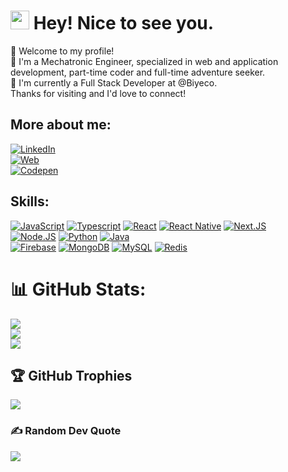 # <img src="https://emojis.slackmojis.com/emojis/images/1531849430/4246/blob-sunglasses.gif?1531849430" width="30"/> Hey! Nice to see you.

👋 Welcome to my profile! <br>🌱 I'm a Mechatronic Engineer, specialized in web and application development, part-time coder and full-time adventure seeker.<br>🥅 I'm currently a Full Stack Developer at @Biyeco. <br>Thanks for visiting and I'd love to connect!

## More about me:

[![LinkedIn](https://img.shields.io/badge/LinkedIn-jesusLares-0077B5?style=for-the-badge&logo=linkedin&logoColor=white&labelColor=101010)](https://www.linkedin.com/in/jesusLares)
<br />
[![Web](https://img.shields.io/badge/jesuslares.com-5865F2?style=for-the-badge&logo=dev.to&logoColor=white&labelColor=101010)](https://jesuslares.com)
<br />
[![Codepen](https://img.shields.io/badge/Codepen-jesus_lares-7FFFD4?style=for-the-badge&logo=codepen&logoColor=white&labelColor=101010)](https://codepen.io/jesus-lares)

## Skills:

[![JavaScript](https://img.shields.io/badge/JavaScript-F7DF1E?style=for-the-badge&logo=javascript&logoColor=white&labelColor=101010)]()
[![Typescript](https://img.shields.io/badge/Typescript-4479A1?style=for-the-badge&logo=typescript&logoColor=white&labelColor=101010)]()
[![React](https://img.shields.io/badge/react-272d43?style=for-the-badge&logo=react&logoColor=white&labelColor=101010)]()
[![React Native](https://img.shields.io/badge/react_native-%2320232a.svg?style=for-the-badge&logo=react&logoColor=%2361DAFB)]()
[![Next.JS](https://img.shields.io/badge/Next.JS-3e3e3e?style=for-the-badge&logo=next.js&logoColor=white&labelColor=101010)]()
<br/>
[![Node.JS](https://img.shields.io/badge/Node.JS-339933?style=for-the-badge&logo=node.js&logoColor=white&labelColor=101010)]()
[![Python](https://img.shields.io/badge/Python-1952a5?style=for-the-badge&logo=python&logoColor=white&labelColor=101010)]()
[![Java](https://img.shields.io/badge/Java-d84646?style=for-the-badge&logo=java&logoColor=white&labelColor=101010)]()
<br/>
[![Firebase](https://img.shields.io/badge/Firebase-FFCA28?style=for-the-badge&logo=firebase&logoColor=white&labelColor=101010)]()
[![MongoDB](https://img.shields.io/badge/MongoDB-47A248?style=for-the-badge&logo=mongodb&logoColor=white&labelColor=101010)]()
[![MySQL](https://img.shields.io/badge/MySQL-094d64?style=for-the-badge&logo=mysql&logoColor=white&labelColor=101010)]()
[![Redis](https://img.shields.io/badge/redis-%23DD0031.svg?style=for-the-badge&logo=redis&logoColor=white)]()

# 📊 GitHub Stats:
![](https://github-readme-stats.vercel.app/api?username=Jesus-Lares&theme=nord&hide_border=true&include_all_commits=true&count_private=true)<br/>
![](https://github-readme-streak-stats.herokuapp.com/?user=Jesus-Lares&theme=nord&hide_border=true)<br/>
![](https://github-readme-stats.vercel.app/api/top-langs/?username=Jesus-Lares&theme=nord&hide_border=true&include_all_commits=true&count_private=true&layout=compact)

## 🏆 GitHub Trophies
![](https://github-profile-trophy.vercel.app/?username=Jesus-Lares&theme=radical&no-frame=true&no-bg=true&margin-w=4)

### ✍️ Random Dev Quote
![](https://quotes-github-readme.vercel.app/api?type=horizontal&theme=dark)

<!---
[![](https://visitcount.itsvg.in/api?id=Jesus-Lares&icon=1&color=12)](https://visitcount.itsvg.in)
-->
